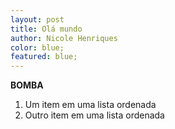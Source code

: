 ```yaml
---
layout: post
title: Olá mundo
author: Nicole Henriques
color: blue;
featured: blue;
---
```

 
**BOMBA**

1. Um item em uma lista ordenada
2. Outro item em uma lista ordenada
